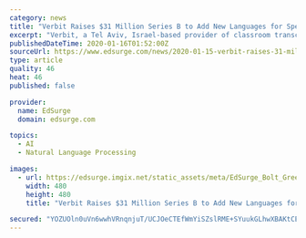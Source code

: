```yaml
---
category: news
title: "Verbit Raises $31 Million Series B to Add New Languages for Speech Recognition Product"
excerpt: "Verbit, a Tel Aviv, Israel-based provider of classroom transcription and captioning services through speech recognition, has raised a $31 million Series B round. Growth equity firm Stripes led the round. Viola Ventures, Vertex Ventures, HV Ventures, Oryzn Capital and ClalTech participated. Founded in 2017, Verbit plans to spend the money toward ..."
publishedDateTime: 2020-01-16T01:52:00Z
sourceUrl: https://www.edsurge.com/news/2020-01-15-verbit-raises-31-million-series-b-to-add-new-languages-for-speech-recognition-product
type: article
quality: 46
heat: 46
published: false

provider:
  name: EdSurge
  domain: edsurge.com

topics:
  - AI
  - Natural Language Processing

images:
  - url: https://edsurge.imgix.net/static_assets/meta/EdSurge_Bolt_Green.png?auto=compress%2Cformat&w=480&h=480&fit=crop
    width: 480
    height: 480
    title: "Verbit Raises $31 Million Series B to Add New Languages for Speech Recognition Product"

secured: "YOZUOln0uVn6wwhVRnqnjuT/UCJOeCTEfWmYiSZslRME+SYuukGLhwXBAKtCE4Ew4x51WO7jkNtY7YImNvGBPbdqbYWzysKRWEZoIZPXe5Bp6OHLgsDUTrilym7JU9Wa7YS67H/Xbk2uxqbEw4UXjwyKhJjqr2MFRSdKoH1OrtWfuf76WnlcDWwn2NjVXjUvSLSFpD1A0r2cVZpEF7aO+I0ljqg+BUYSRF6WwVaOUel0jNZzpK9aVwoey5FRQnRu31xD2sKbdP95liqON7uQn8f12zrIl1DHVCwLd3Wv4Vc=;vNM6D0a4dSnkBHkx7qh1cw=="
---
```


